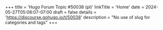 +++
title = 'Hugo Forum Topic #50038 (pl)'
linkTitle = 'Home'
date = 2024-05-27T05:08:07-07:00
draft = false
details = 'https://discourse.gohugo.io/t/50038'
description = "No use of slug for categories and tags"
+++
